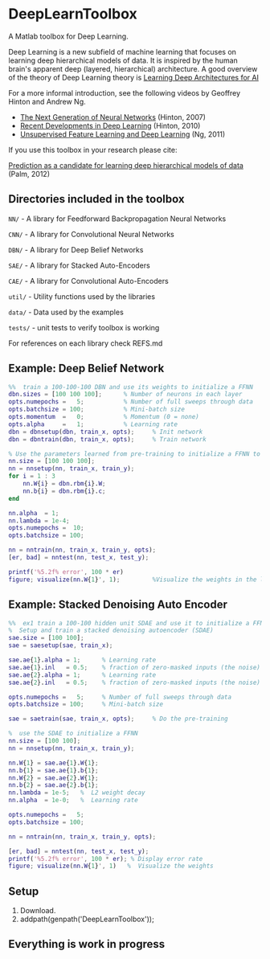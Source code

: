 DeepLearnToolbox
================

A Matlab toolbox for Deep Learning.

Deep Learning is a new subfield of machine learning that focuses on learning deep hierarchical models of data.
It is inspired by the human brain's apparent deep (layered, hierarchical) architecture.
A good overview of the theory of Deep Learning theory is
[Learning Deep Architectures for AI](http://www.iro.umontreal.ca/~bengioy/papers/ftml_book.pdf)

For a more informal introduction, see the following videos by Geoffrey Hinton and Andrew Ng.

* [The Next Generation of Neural Networks](http://www.youtube.com/watch?v=AyzOUbkUf3M) (Hinton, 2007)
* [Recent Developments in Deep Learning](http://www.youtube.com/watch?v=VdIURAu1-aU) (Hinton, 2010)
* [Unsupervised Feature Learning and Deep Learning](http://www.youtube.com/watch?v=ZmNOAtZIgIk) (Ng, 2011)

If you use this toolbox in your research please cite:

[Prediction as a candidate for learning deep hierarchical models of data](http://www2.imm.dtu.dk/pubdb/views/publication_details.php?id=6284) (Palm, 2012)

Directories included in the toolbox
-----------------------------------

`NN/`   - A library for Feedforward Backpropagation Neural Networks

`CNN/`  - A library for Convolutional Neural Networks

`DBN/`  - A library for Deep Belief Networks

`SAE/`  - A library for Stacked Auto-Encoders

`CAE/` - A library for Convolutional Auto-Encoders

`util/` - Utility functions used by the libraries

`data/` - Data used by the examples

`tests/` - unit tests to verify toolbox is working

For references on each library check REFS.md

Example: Deep Belief Network
---------------------
```matlab
%%  train a 100-100-100 DBN and use its weights to initialize a FFNN
dbn.sizes = [100 100 100];      % Number of neurons in each layer
opts.numepochs =   5;           % Number of full sweeps through data
opts.batchsize = 100;           % Mini-batch size
opts.momentum  =   0;           % Momentum (0 = none)
opts.alpha     =   1;           % Learning rate
dbn = dbnsetup(dbn, train_x, opts);     % Init network
dbn = dbntrain(dbn, train_x, opts);     % Train network

% Use the parameters learned from pre-training to initialize a FFNN to be used for classification
nn.size = [100 100 100];
nn = nnsetup(nn, train_x, train_y);
for i = 1 : 3
    nn.W{i} = dbn.rbm{i}.W;
    nn.b{i} = dbn.rbm{i}.c;
end

nn.alpha  = 1;
nn.lambda = 1e-4;
opts.numepochs =  10;
opts.batchsize = 100;

nn = nntrain(nn, train_x, train_y, opts);
[er, bad] = nntest(nn, test_x, test_y);

printf('%5.2f% error', 100 * er)
figure; visualize(nn.W{1}', 1);         %Visualize the weights in the lowest layer
```

Example: Stacked Denoising Auto Encoder
---------------------
```matlab
%%  ex1 train a 100-100 hidden unit SDAE and use it to initialize a FFNN
%  Setup and train a stacked denoising autoencoder (SDAE)
sae.size = [100 100];
sae = saesetup(sae, train_x);

sae.ae{1}.alpha = 1;      % Learning rate
sae.ae{1}.inl   = 0.5;    % fraction of zero-masked inputs (the noise)
sae.ae{2}.alpha = 1;      % Learning rate
sae.ae{2}.inl   = 0.5;    % fraction of zero-masked inputs (the noise)

opts.numepochs =   5;     % Number of full sweeps through data
opts.batchsize = 100;     % Mini-batch size

sae = saetrain(sae, train_x, opts);     % Do the pre-training

%  use the SDAE to initialize a FFNN
nn.size = [100 100]; 
nn = nnsetup(nn, train_x, train_y);

nn.W{1} = sae.ae{1}.W{1};
nn.b{1} = sae.ae{1}.b{1};
nn.W{2} = sae.ae{2}.W{1};
nn.b{2} = sae.ae{2}.b{1};
nn.lambda = 1e-5;   %  L2 weight decay
nn.alpha  = 1e-0;   %  Learning rate

opts.numepochs =   5;
opts.batchsize = 100;

nn = nntrain(nn, train_x, train_y, opts);

[er, bad] = nntest(nn, test_x, test_y);
printf('%5.2f% error', 100 * er); % Display error rate
figure; visualize(nn.W{1}', 1)   %  Visualize the weights
```

Setup
-----

1. Download.
2. addpath(genpath('DeepLearnToolbox'));

Everything is work in progress
------------------------------